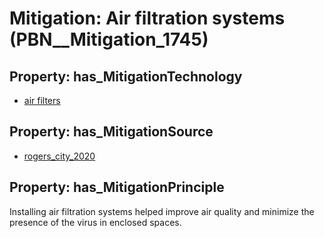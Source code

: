 # Mitigation: __Air filtration systems__ (PBN__Mitigation_1745)

## Property: has_MitigationTechnology

* [air filters](../Technology/PBN__Technology_1111)

## Property: has_MitigationSource

* [rogers_city_2020](../Article/PBN__Article_7)

## Property: has_MitigationPrinciple

Installing air filtration systems helped improve air quality and minimize the presence of the virus in enclosed spaces.

